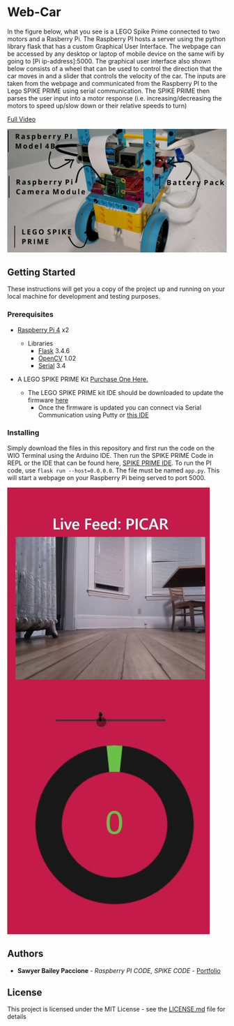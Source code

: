 # Web-Car

In the figure below, what you see is a LEGO Spike Prime connected to two motors and a Rasberry Pi. The Raspberry PI hosts a server using the python library flask that has a custom Graphical User Interface. The webpage can be accessed by any desktop or laptop of mobile device on the same wifi by going to [Pi ip-address]:5000. The graphical user interface also shown below consists of a wheel that can be used to control the direction that the car moves in and a slider that controls the velocity of the car. The inputs are taken from the webpage and communicated from the Raspberry PI to the Lego SPIKE PRIME using serial communication. The SPIKE PRIME then parses the user input into a motor response (i.e. increasing/decreasing the motors to speed up/slow down or their relative speeds to turn)

[Full Video](https://youtu.be/HMzt1AFN9BQ)

![Labelled Diagram](https://github.com/paccionesawyer/web-pi-car/blob/main/assets/PI_CAR_Labelled.jpg)

## Getting Started

These instructions will get you a copy of the project up and running on your local machine for development and testing purposes.

### Prerequisites

- [Raspberry Pi 4](https://www.google.com/search?q=raspberry+pi+4&sxsrf=ALeKk03vsMgGCu7PQVxu5BVM5yzeNxULQw:1613717510216&source=lnms&tbm=shop&sa=X&ved=2ahUKEwjM7dqXrvXuAhWYWc0KHdwgBTIQ_AUoAXoECAUQAw&biw=958&bih=1087) x2
  - Libraries
    - [Flask](https://flask.palletsprojects.com/en/1.1.x/) 3.4.6
    - [OpenCV](https://pypi.org/project/opencv-python/) 1.02
    - [Serial](https://pyserial.readthedocs.io/en/latest/pyserial.html) 3.4

- A LEGO SPIKE PRIME Kit [Purchase One Here.](https://education.lego.com/en-us/products/lego-education-spike-prime-set/45678#spike%E2%84%A2-prime)
  - The LEGO SPIKE PRIME kit IDE should be downloaded to update the firmware [here](https://education.lego.com/en-us/downloads/spike-prime/software)
    - Once the firmware is updated you can connect via Serial Communication using Putty or [this IDE](https://github.com/chrisbuerginrogers/ME35_21)

### Installing

Simply download the files in this repository and first run the code on the WIO Terminal using the Arduino IDE. Then run the SPIKE PRIME Code in REPL or the IDE that can be found here, [SPIKE PRIME IDE](https://github.com/chrisbuerginrogers/ME35_21). To run the PI code, use <code>flask run --host=0.0.0.0</code>. The file must be named <code>app.py</code>. This will start a webpage on your Raspberry Pi being served to port 5000.

![GUI](https://github.com/paccionesawyer/web-pi-car/blob/main/assets/gui.jpg)

## Authors

- **Sawyer Bailey Paccione** - *Raspberry PI CODE, SPIKE CODE* - [Portfolio](http://sawyerbaileypaccione.tech/)

## License

This project is licensed under the MIT License - see the [LICENSE.md](LICENSE.md) file for details
